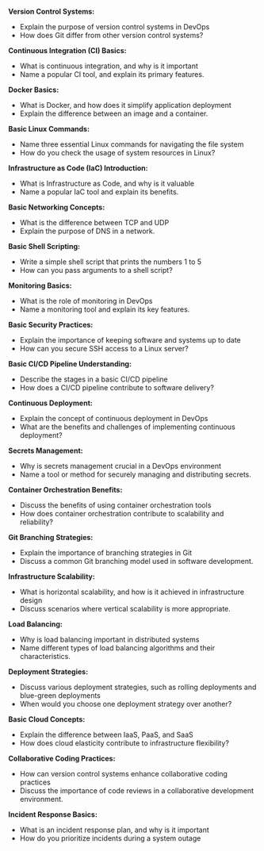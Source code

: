 **Version Control Systems:**
 - Explain the purpose of version control systems in DevOps
 - How does Git differ from other version control systems?

**Continuous Integration (CI) Basics:**
 - What is continuous integration, and why is it important
 - Name a popular CI tool, and explain its primary features.

**Docker Basics:**
 - What is Docker, and how does it simplify application deployment
 - Explain the difference between an image and a container.

**Basic Linux Commands:**
 - Name three essential Linux commands for navigating the file system
 - How do you check the usage of system resources in Linux?

**Infrastructure as Code (IaC) Introduction:**
 - What is Infrastructure as Code, and why is it valuable
 - Name a popular IaC tool and explain its benefits.

**Basic Networking Concepts:**
 - What is the difference between TCP and UDP
 - Explain the purpose of DNS in a network.

**Basic Shell Scripting:**
 - Write a simple shell script that prints the numbers 1 to 5
 - How can you pass arguments to a shell script?

**Monitoring Basics:**
 - What is the role of monitoring in DevOps
 - Name a monitoring tool and explain its key features.

**Basic Security Practices:**
 - Explain the importance of keeping software and systems up to date
 - How can you secure SSH access to a Linux server?

**Basic CI/CD Pipeline Understanding:**
 - Describe the stages in a basic CI/CD pipeline
 - How does a CI/CD pipeline contribute to software delivery?

**Continuous Deployment:**
 - Explain the concept of continuous deployment in DevOps
 - What are the benefits and challenges of implementing continuous deployment?

**Secrets Management:**
 - Why is secrets management crucial in a DevOps environment
 - Name a tool or method for securely managing and distributing secrets.

**Container Orchestration Benefits:**
 - Discuss the benefits of using container orchestration tools
 - How does container orchestration contribute to scalability and reliability?

**Git Branching Strategies:**
 - Explain the importance of branching strategies in Git
 - Discuss a common Git branching model used in software development.

**Infrastructure Scalability:**
 - What is horizontal scalability, and how is it achieved in infrastructure design
 - Discuss scenarios where vertical scalability is more appropriate.

**Load Balancing:**
 - Why is load balancing important in distributed systems
 - Name different types of load balancing algorithms and their characteristics.

**Deployment Strategies:**
 - Discuss various deployment strategies, such as rolling deployments and blue-green deployments
 - When would you choose one deployment strategy over another?

**Basic Cloud Concepts:**
 - Explain the difference between IaaS, PaaS, and SaaS
 - How does cloud elasticity contribute to infrastructure flexibility?

**Collaborative Coding Practices:**
 - How can version control systems enhance collaborative coding practices
 - Discuss the importance of code reviews in a collaborative development environment.

**Incident Response Basics:**
 - What is an incident response plan, and why is it important
 - How do you prioritize incidents during a system outage

